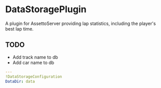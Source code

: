 ﻿# DataStoragePlugin
A plugin for AssettoServer providing lap statistics, including the player's best lap time.

## TODO
* Add track name to db
* Add car name to db

```yaml
---
!DataStorageConfiguration
DataDir: data
```
